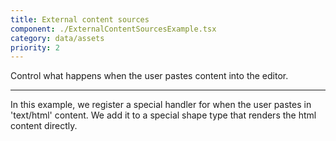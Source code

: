 ```yaml
---
title: External content sources
component: ./ExternalContentSourcesExample.tsx
category: data/assets
priority: 2
---
```


Control what happens when the user pastes content into the editor.

---

In this example, we register a special handler for when the user pastes in 'text/html' content. We add it to a special shape type that renders the html content directly.

